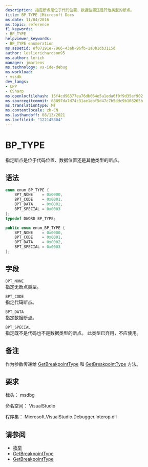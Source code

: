 ```yaml
---
description: 指定断点是位于代码位置、数据位置还是其他类型的断点。
title: BP_TYPE |Microsoft Docs
ms.date: 11/04/2016
ms.topic: reference
f1_keywords:
- BP_TYPE
helpviewer_keywords:
- BP_TYPE enumeration
ms.assetid: ef07191e-7966-43ab-96fb-1a0b1db3115d
author: leslierichardson95
ms.author: lerich
manager: jmartens
ms.technology: vs-ide-debug
ms.workload:
- vssdk
dev_langs:
- CPP
- CSharp
ms.openlocfilehash: 15f4cd96377ea76db064e5a1eda6f0f9d35ef902
ms.sourcegitcommit: 68897da7d74c31ae1ebf5d47c7b5ddc9b108265b
ms.translationtype: MT
ms.contentlocale: zh-CN
ms.lasthandoff: 08/13/2021
ms.locfileid: "122145804"
---
```

# <a name="bp_type"></a>BP_TYPE
指定断点是位于代码位置、数据位置还是其他类型的断点。

## <a name="syntax"></a>语法

```cpp
enum enum_BP_TYPE {
    BPT_NONE    = 0x0000,
    BPT_CODE    = 0x0001,
    BPT_DATA    = 0x0002,
    BPT_SPECIAL = 0x0003
};
typedef DWORD BP_TYPE;
```

```csharp
public enum enum_BP_TYPE {
    BPT_NONE    = 0x0000,
    BPT_CODE    = 0x0001,
    BPT_DATA    = 0x0002,
    BPT_SPECIAL = 0x0003
};
```

## <a name="fields"></a>字段
`BPT_NONE`\
指定无断点类型。

`BPT_CODE`\
指定代码断点。

`BPT_DATA`\
指定数据断点。

`BPT_SPECIAL`\
指定既不是代码也不是数据类型的断点。 此类型已弃用，不应使用。

## <a name="remarks"></a>备注
作为参数传递给 [GetBreakpointType](../../../extensibility/debugger/reference/idebugbreakpointresolution2-getbreakpointtype.md) 和 [GetBreakpointType](../../../extensibility/debugger/reference/idebugerrorbreakpointresolution2-getbreakpointtype.md) 方法。

## <a name="requirements"></a>要求
标头： msdbg

命名空间： VisualStudio

程序集： Microsoft.VisualStudio.Debugger.Interop.dll

## <a name="see-also"></a>请参阅
- [枚举](../../../extensibility/debugger/reference/enumerations-visual-studio-debugging.md)
- [GetBreakpointType](../../../extensibility/debugger/reference/idebugbreakpointresolution2-getbreakpointtype.md)
- [GetBreakpointType](../../../extensibility/debugger/reference/idebugerrorbreakpointresolution2-getbreakpointtype.md)
